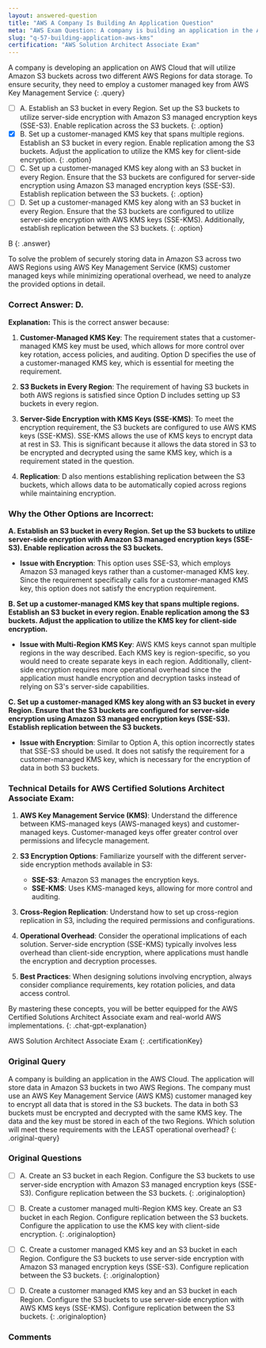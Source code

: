```yaml
---
layout: answered-question
title: "AWS A Company Is Building An Application Question"
meta: "AWS Exam Question: A company is building an application in the AWS Cloud, using Amazon S3 and AWS KMS to encrypt data. Find the answer and learn about operational efficiency."
slug: "q-57-building-application-aws-kms"
certification: "AWS Solution Architect Associate Exam"
---
```



 A company is developing an application on AWS Cloud that will utilize Amazon S3 buckets across two different AWS Regions for data storage. To ensure security, they need to employ a customer managed key from AWS Key Management Service
{: .query}

- [ ] A. Establish an S3 bucket in every Region. Set up the S3 buckets to utilize server-side encryption with Amazon S3 managed encryption keys (SSE-S3). Enable replication across the S3 buckets.
{: .option}
- [x] B. Set up a customer-managed KMS key that spans multiple regions. Establish an S3 bucket in every region. Enable replication among the S3 buckets. Adjust the application to utilize the KMS key for client-side encryption.
{: .option}
- [ ] C. Set up a customer-managed KMS key along with an S3 bucket in every Region. Ensure that the S3 buckets are configured for server-side encryption using Amazon S3 managed encryption keys (SSE-S3). Establish replication between the S3 buckets.
{: .option}
- [ ] D. Set up a customer-managed KMS key along with an S3 bucket in every Region. Ensure that the S3 buckets are configured to utilize server-side encryption with AWS KMS keys (SSE-KMS). Additionally, establish replication between the S3 buckets.
{: .option}

B
{: .answer}

To solve the problem of securely storing data in Amazon S3 across two AWS Regions using AWS Key Management Service (KMS) customer managed keys while minimizing operational overhead, we need to analyze the provided options in detail.

### Correct Answer: D. 
**Explanation:**
This is the correct answer because:

1. **Customer-Managed KMS Key**: The requirement states that a customer-managed KMS key must be used, which allows for more control over key rotation, access policies, and auditing. Option D specifies the use of a customer-managed KMS key, which is essential for meeting the requirement.

2. **S3 Buckets in Every Region**: The requirement of having S3 buckets in both AWS regions is satisfied since Option D includes setting up S3 buckets in every region.

3. **Server-Side Encryption with KMS Keys (SSE-KMS)**: To meet the encryption requirement, the S3 buckets are configured to use AWS KMS keys (SSE-KMS). SSE-KMS allows the use of KMS keys to encrypt data at rest in S3. This is significant because it allows the data stored in S3 to be encrypted and decrypted using the same KMS key, which is a requirement stated in the question.

4. **Replication**: D also mentions establishing replication between the S3 buckets, which allows data to be automatically copied across regions while maintaining encryption.

### Why the Other Options are Incorrect:

**A. Establish an S3 bucket in every Region. Set up the S3 buckets to utilize server-side encryption with Amazon S3 managed encryption keys (SSE-S3). Enable replication across the S3 buckets.**
- **Issue with Encryption**: This option uses SSE-S3, which employs Amazon S3 managed keys rather than a customer-managed KMS key. Since the requirement specifically calls for a customer-managed KMS key, this option does not satisfy the encryption requirement.

**B. Set up a customer-managed KMS key that spans multiple regions. Establish an S3 bucket in every region. Enable replication among the S3 buckets. Adjust the application to utilize the KMS key for client-side encryption.**
- **Issue with Multi-Region KMS Key**: AWS KMS keys cannot span multiple regions in the way described. Each KMS key is region-specific, so you would need to create separate keys in each region. Additionally, client-side encryption requires more operational overhead since the application must handle encryption and decryption tasks instead of relying on S3's server-side capabilities.

**C. Set up a customer-managed KMS key along with an S3 bucket in every Region. Ensure that the S3 buckets are configured for server-side encryption using Amazon S3 managed encryption keys (SSE-S3). Establish replication between the S3 buckets.**
- **Issue with Encryption**: Similar to Option A, this option incorrectly states that SSE-S3 should be used. It does not satisfy the requirement for a customer-managed KMS key, which is necessary for the encryption of data in both S3 buckets.

### Technical Details for AWS Certified Solutions Architect Associate Exam:

1. **AWS Key Management Service (KMS)**: Understand the difference between KMS-managed keys (AWS-managed keys) and customer-managed keys. Customer-managed keys offer greater control over permissions and lifecycle management.

2. **S3 Encryption Options**: Familiarize yourself with the different server-side encryption methods available in S3:
   - **SSE-S3**: Amazon S3 manages the encryption keys.
   - **SSE-KMS**: Uses KMS-managed keys, allowing for more control and auditing.

3. **Cross-Region Replication**: Understand how to set up cross-region replication in S3, including the required permissions and configurations.

4. **Operational Overhead**: Consider the operational implications of each solution. Server-side encryption (SSE-KMS) typically involves less overhead than client-side encryption, where applications must handle the encryption and decryption processes.

5. **Best Practices**: When designing solutions involving encryption, always consider compliance requirements, key rotation policies, and data access control.

By mastering these concepts, you will be better equipped for the AWS Certified Solutions Architect Associate exam and real-world AWS implementations.
{: .chat-gpt-explanation}

AWS Solution Architect Associate Exam
{: .certificationKey}

### Original Query

A company is building an application in the AWS Cloud. The application will store data in Amazon S3 buckets in two AWS Regions. The company must use an AWS Key Management Service (AWS KMS) customer managed key to encrypt all data that is stored in the S3 buckets. The data in both S3 buckets must be encrypted and decrypted with the same KMS key. The data and the key must be stored in each of the two Regions.
Which solution will meet these requirements with the LEAST operational overhead?
{: .original-query}

### Original Questions

- [ ] A. Create an S3 bucket in each Region. Configure the S3 buckets to use server-side encryption with Amazon S3 managed encryption keys (SSE-S3). Configure replication between the S3 buckets.
{: .originaloption}
- [ ] B. Create a customer managed multi-Region KMS key. Create an S3 bucket in each Region. Configure replication between the S3 buckets. Configure the application to use the KMS key with client-side encryption.
{: .originaloption}
- [ ] C. Create a customer managed KMS key and an S3 bucket in each Region. Configure the S3 buckets to use server-side encryption with Amazon S3 managed encryption keys (SSE-S3). Configure replication between the S3 buckets.
{: .originaloption}
- [ ] D. Create a customer managed KMS key and an S3 bucket in each Region. Configure the S3 buckets to use server-side encryption with AWS KMS keys (SSE-KMS). Configure replication between the S3 buckets.
{: .originaloption}


### Comments

